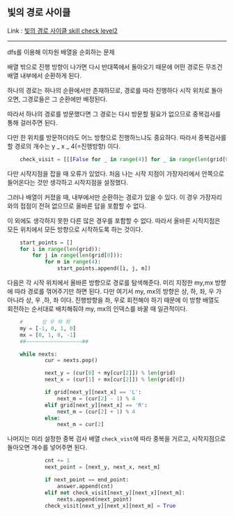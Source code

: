 ## 빛의 경로 사이클

Link : [빛의 경로 사이클 skill check level2](hhttps://school.programmers.co.kr/learn/courses/30/lessons/86052)

---

dfs를 이용해 이차원 배열을 순회하는 문제

배열 밖으로 진행 방향이 나가면 다시 반대쪽에서 돌아오기 때문에 어떤 경로든 무조건 배열 내부에서 순환하게 된다.

하나의 경로는 하나의 순환에서만 존재하므로, 경로를 따라 진행하다 시작 위치로 돌아오면, 그경로들은 그 순환에만 배정된다.

따라서 하나의 경로를 방문했다면 그 경로는 다시 방문할 필요가 없으므로 중복검사를 통해 걸러주면 된다.

다만 한 위치를 방문하더라도 어느 방향으로 진행하느냐도 중요하다. 따라서 중복검사를 할 경로의 개수는 y _ x _ 4(=진행방향) 이다.

```python
    check_visit = [[[False for _ in range(4)] for _ in range(len(grid[0]))] for _ in range(len(grid))]
```

다만 시작지점을 잡을 때 오류가 있었다. 처음 나는 시작 지점이 가장자리에서 안쪽으로 들어온다는 것만 생각하고 시작지점을 설정했다.

그러나 배열이 커졌을 때, 내부에서만 순환하는 경로가 있을 수 있다. 이 경우 가장자리와의 접점이 전혀 없으므로 올바른 답을 포함할 수 없다.

이 외에도 생각하지 못한 다른 많은 경우를 포함할 수 없다. 따라서 올바른 시작지점은 모든 위치에서 모든 방향으로 시작하도록 하는 것이다.

```python
    start_points = []
    for i in range(len(grid)):
        for j in range(len(grid[0])):
            for m in range(4):
                start_points.append([i, j, m])
```

다음은 각 시작 위치에서 올바른 방향으로 경로를 탐색해준다. 미리 지정한 my,mx 방향에 따라 경로를 꺾어주기만 하면 된다. 다만 여기서 my, mx의 방향은 상, 하, 좌, 우 가 아니라 상, 우 ,하, 좌 이다. 진행방향을 좌, 우로 회전해야 하기 때문에 이 방향 배열도 회전하는 순서대로 배치해줘야 my, mx의 인덱스를 바꿀 때 일관적이다.

```python
    #      상 우 하 좌
    my = [-1, 0, 1, 0]
    mx = [0, 1, 0, -1]
    ##~~~~~~~~~~~~~~~~~~##

    while nexts:
            cur = nexts.pop()

            next_y = (cur[0] + my[cur[2]]) % len(grid)
            next_x = (cur[1] + mx[cur[2]]) % len(grid[0])

            if grid[next_y][next_x] == 'L':
                next_m = (cur[2] - 1) % 4
            elif grid[next_y][next_x] == 'R':
                next_m = (cur[2] + 1) % 4
            else:
                next_m = cur[2]
```

나머지는 미리 설정한 중복 검사 배열 `check_vist`에 따라 중복을 거르고, 시작지점으로 돌아오면 개수를 넣어주면 된다.

```python
            cnt += 1
            next_point = [next_y, next_x, next_m]

            if next_point == end_point:
                answer.append(cnt)
            elif not check_visit[next_y][next_x][next_m]:
                nexts.append(next_point)
            check_visit[next_y][next_x][next_m] = True
```

